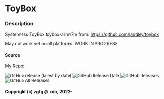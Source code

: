 # ToyBox

### Description
Systemless ToyBox toybox-armv7m from:
https://github.com/landley/toybox

May not work yet on all platforms.
WORK IN PROGRESS

#### Source 

[My Repo:](https://github.com/zgfg/ToyBox)

![GitHub release (latest by date)](https://img.shields.io/github/v/release/zgfg/ToyBox?label=Release&style=plastic) ![GitHub Release Date](https://img.shields.io/github/release-date/zgfg/ToyBox?label=Release%20Date&style=plastic) 
![GitHub Releases](https://img.shields.io/github/downloads/zgfg/ToyBox/latest/total?label=Downloads%20%28Latest%20Release%29&style=plastic)
![GitHub All Releases](https://img.shields.io/github/downloads/zgfg/ToyBox/total?label=Total%20Downloads%20%28All%20Releases%29&style=plastic)

#### Copyright (c) zgfg @ xda, 2022-


